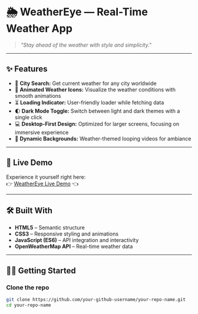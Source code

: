 # 🌦️ WeatherEye — Real-Time Weather App

> *"Stay ahead of the weather with style and simplicity."*

---

## ✨ Features

- 🔎 **City Search:** Get current weather for any city worldwide  
- 🎨 **Animated Weather Icons:** Visualize the weather conditions with smooth animations  
- ⏳ **Loading Indicator:** User-friendly loader while fetching data  
- 🌓 **Dark Mode Toggle:** Switch between light and dark themes with a single click  
- 💻 **Desktop-First Design:** Optimized for larger screens, focusing on immersive experience  
- 🎥 **Dynamic Backgrounds:** Weather-themed looping videos for ambiance  

---

## 🚀 Live Demo

Experience it yourself right here:  
👉 [WeatherEye Live Demo](https://your-github-username.github.io/your-repo-name/) 👈

---

## 🛠️ Built With

- **HTML5** – Semantic structure  
- **CSS3** – Responsive styling and animations  
- **JavaScript (ES6)** – API integration and interactivity  
- **OpenWeatherMap API** – Real-time weather data  

---

## 🧑‍💻 Getting Started

### Clone the repo  
```bash
git clone https://github.com/your-github-username/your-repo-name.git
cd your-repo-name
